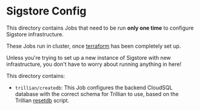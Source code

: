 # Sigstore Config

This directory contains Jobs that need to be run **only one time** to configure Sigstore infrastructure.

These Jobs run in cluster, once [terraform](../terraform/development/signer/) has been completely set up.

Unless you're trying to set up a new instance of Sigstore with new infrastructure, you don't have to worry about running anything in here!

This directory contains:
* `trillian/createdb`: This Job configures the backend CloudSQL database with the correct schema for Trillian to use, based on the Trillian [resetdb](https://github.com/google/trillian/blob/2053c7648b44d5de45863c3ad12550b511ad6a14/scripts/resetdb.sh) script.
